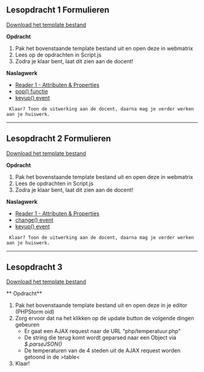 ## Lesopdracht 1 Formulieren

<a href="https://elo.kw1c.nl/CMS/Studie/811%20ICT-Academie/811%20VakkenInhoud/%5BB.16%20JAV%5D%20Javascript/25187%20%C2%A0%20Applicatie-%20en%20mediaontwikkelaar/Periode%2003/Productie/03.%20Scripts/Lesopdrachten/Lesopdracht%201.zip" target="_blank">Download het template bestand</a>

**Opdracht**

1. Pak het bovenstaande template bestand uit en open deze in webmatrix
2. Lees op de opdrachten in Script.js
3. Zodra je klaar bent, laat dit zien aan de docent!

**Naslagwerk**
- <a href="https://elo.kw1c.nl/CMS/Studie/811%20ICT-Academie/811%20VakkenInhoud/%5BB.16%20JAV%5D%20Javascript/25187%20%C2%A0%20Applicatie-%20en%20mediaontwikkelaar/Periode%2003/Productie/01.%20Reader/Reader%201%20-%20Attributen%20&%20Properties.pdf" target="_blank">Reader 1 - Attributen & Properties</a>
- <a href="http://www.w3schools.com/jquery/html_prop.asp" target="_blank">pop() functie</a>
- <a href="http://www.w3schools.com/jquery/event_keyup.asp" target="_blank">keyup() event</a>

`` Klaar? Toon de uitwerking aan de docent, daarna mag je verder werken aan je huiswerk.``

---
## Lesopdracht 2 Formulieren

<a href="https://elo.kw1c.nl/CMS/Studie/811%20ICT-Academie/811%20VakkenInhoud/%5BB.16%20JAV%5D%20Javascript/25187%20%C2%A0%20Applicatie-%20en%20mediaontwikkelaar/Periode%2003/Productie/03.%20Scripts/Lesopdrachten/Lesopdracht%202.zip" target="_blank">Download het template bestand</a>

**Opdracht**

1. Pak het bovenstaande template bestand uit en open deze in webmatrix
2. Lees de opdrachten in Script.js
3. Zodra je klaar bent, laat dit zien aan de docent!

**Naslagwerk**
- <a href="https://elo.kw1c.nl/CMS/Studie/811%20ICT-Academie/811%20VakkenInhoud/%5BB.16%20JAV%5D%20Javascript/25187%20%C2%A0%20Applicatie-%20en%20mediaontwikkelaar/Periode%2003/Productie/01.%20Reader/Reader%201%20-%20Attributen%20&%20Properties.pdf" target="_blank">Reader 1 - Attributen & Properties</a>
- <a href="http://www.w3schools.com/jquery/event_change.asp" target="_blank">change() event</a>
- <a href="http://www.w3schools.com/jquery/event_keyup.asp" target="_blank">keyup() event</a>

`` Klaar? Toon de uitwerking aan de docent, daarna mag je verder werken aan je huiswerk.``

---
## Lesopdracht 3

<a href="https://elo.kw1c.nl/CMS/Studie/811%20ICT-Academie/811%20VakkenInhoud/%5BB.16%20JAV%5D%20Javascript/25187%20%C2%A0%20Applicatie-%20en%20mediaontwikkelaar/Periode%2003/Productie/03.%20Scripts/Lesopdrachten/Lesopdracht%203%20-%20AJAX.zip" target="_blank">Download het template bestand</a>

** Opdracht**

1. Pak het bovenstaande template bestand uit en open deze in je editor (PHPStorm oid)
2. Zorg ervoor dat na het klikken op de update button de volgende dingen gebeuren
    - Er gaat een AJAX request naar de URL "php/temperatuur.php"
    - De string die terug komt wordt geparsed naar een Object via *$.parseJSON()*
    - De temperaturen van de 4 steden uit de AJAX request worden getoond in de &gt;table&lt;
3. Klaar!